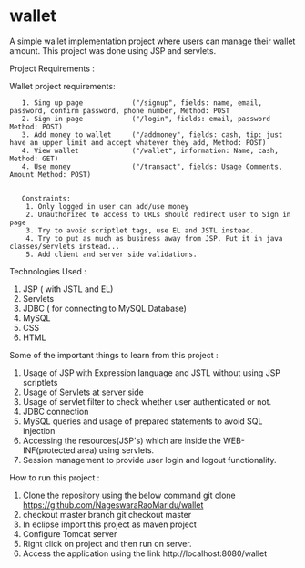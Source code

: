 # wallet
A simple wallet implementation project where users can manage their wallet amount. This project was done using JSP and servlets.

Project Requirements : 

Wallet project requirements:
		
	   1. Sing up page            ("/signup", fields: name, email, password, confirm password, phone number, Method: POST
	   2. Sign in page            ("/login", fields: email, password  Method: POST)
	   3. Add money to wallet     ("/addmoney", fields: cash, tip: just have an upper limit and accept whatever they add, Method: POST)
	   4. View wallet             ("/wallet", information: Name, cash, Method: GET)
	   4. Use money               ("/transact", fields: Usage Comments, Amount Method: POST)
	   
	   
	   Constraints:
		1. Only logged in user can add/use money
		2. Unauthorized to access to URLs should redirect user to Sign in page 
		3. Try to avoid scriptlet tags, use EL and JSTL instead. 
		4. Try to put as much as business away from JSP. Put it in java classes/servlets instead...
		5. Add client and server side validations.
		


Technologies Used :
1. JSP ( with JSTL and EL)
2. Servlets
3. JDBC ( for connecting to MySQL Database)
4. MySQL
5. CSS
6. HTML

Some of the important things to learn from this project : 
1. Usage of JSP with Expression language and JSTL without using JSP scriptlets
2. Usage of Servlets at server side
3. Usage of servlet filter to check whether user authenticated or not.
4. JDBC connection
5. MySQL queries and usage of prepared statements to avoid SQL injection
6. Accessing the resources(JSP's) which are inside the WEB-INF(protected area) using servlets.
7. Session management to provide user login and logout functionality.


How to run this project : 
1. Clone the repository using the below command
	git clone https://github.com/NageswaraRaoMaridu/wallet
2. checkout master branch
	git checkout master
3. In eclipse import this project as maven project
4. Configure Tomcat server
5. Right click on project and then run on server.
6. Access the application using the link http://localhost:8080/wallet
